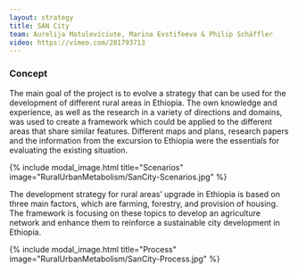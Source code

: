 ```yaml
---
layout: strategy
title: SAN City
team: Aurelija Matuleviciute, Marina Evstifeeva & Philip Schäffler
video: https://vimeo.com/281793713
---
```


### Concept

The main goal of the project is to evolve a strategy that can be used for the development of different rural areas in Ethiopia. The own knowledge and experience, as well as the research in a variety of directions and domains, was used to create a framework which could be applied to the different areas that share similar features. Different maps and plans, research papers and the information from the excursion to Ethiopia were the essentials for evaluating the existing situation.

{% include modal_image.html title="Scenarios" image="RuralUrbanMetabolism/SanCity-Scenarios.jpg" %}

The development strategy for rural areas’ upgrade in Ethiopia is based on three main factors, which are farming, forestry, and provision of housing. The framework is focusing on these topics to develop an agriculture network and enhance them to reinforce a sustainable city development in Ethiopia.

{% include modal_image.html title="Process" image="RuralUrbanMetabolism/SanCity-Process.jpg" %}
